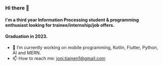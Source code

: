 ### Hi there 👋

#### I'm a third year Information Processing student & programming enthusiast looking for trainee/internship/job offers.
#### Graduation in 2023.

- 🔭 I’m currently working on mobile programming, Kotlin, Flutter, Python, AI and MERN. 
- 📫 How to reach me: joni.tiainen1@gmail.com
